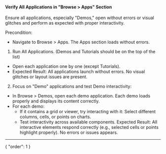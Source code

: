 #### Verify All Applications in "Browse > Apps" Section

Ensure all applications, especially "Demos," open without errors or visual glitches and perform as expected with proper interactivity.

Precondition:
- Navigate to Browse > Apps. The Apps section loads without errors.

1. Run All Applications. (Demos and Tutorials should be on the top of the list)
- Open each application one by one (except Tutorials).
- Expected Result: All applications launch without errors. No visual glitches or layout issues are present.

2. Focus on "Demo" applications and test Demo interactivity:
- In Browse > Demos, open each demo application. Each demo loads properly and displays its content correctly.
- For each demo:
  - If it contains a grid or viewer, try interacting with it: Select different columns, cells, or points on charts.
  - Test interactivity across available components.
Expected Result: All interactive elements respond correctly (e.g., selected cells or points highlight properly). No errors or issues appears.

---
{
  "order": 1
}